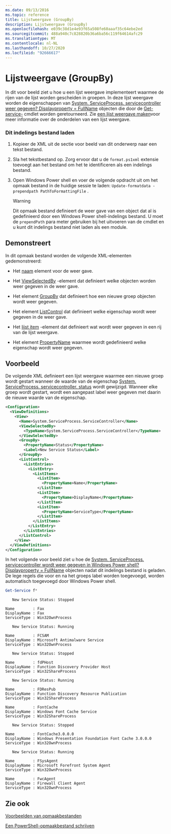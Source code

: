 ```yaml
---
ms.date: 09/13/2016
ms.topic: reference
title: Lijstweergave (GroupBy)
description: Lijstweergave (GroupBy)
ms.openlocfilehash: e039c38d1e4e93f65a508fe60aaaf35c64ebe2ed
ms.sourcegitcommit: 488a940c7c828820b36a6ba56c119f64614afc29
ms.translationtype: MT
ms.contentlocale: nl-NL
ms.lasthandoff: 10/27/2020
ms.locfileid: "92666617"
---
```

# <a name="list-view-groupby"></a>Lijstweergave (GroupBy)

In dit voor beeld ziet u hoe u een lijst weergave implementeert waarmee de rijen van de lijst worden gescheiden in groepen. In deze lijst weergave worden de eigenschappen van [System. ServiceProcess. servicecontroller weer gegeven? Displayproperty = FullName](/dotnet/api/System.ServiceProcess.ServiceController) objecten die door de [Get-service-](/powershell/module/Microsoft.PowerShell.Management/Get-Service) cmdlet worden geretourneerd. Zie [een lijst weergave maken](./creating-a-list-view.md)voor meer informatie over de onderdelen van een lijst weergave.

### <a name="to-load-this-formatting-file"></a>Dit indelings bestand laden

1. Kopieer de XML uit de sectie voor beeld van dit onderwerp naar een tekst bestand.

2. Sla het tekstbestand op. Zorg ervoor dat u de `format.ps1xml` extensie toevoegt aan het bestand om het te identificeren als een indelings bestand.

3. Open Windows Power shell en voer de volgende opdracht uit om het opmaak bestand in de huidige sessie te laden: `Update-formatdata -prependpath PathToFormattingFile` .

   > [!WARNING]
   > Dit opmaak bestand definieert de weer gave van een object dat al is gedefinieerd door een Windows Power shell-indelings bestand. U moet de `prependPath` para meter gebruiken bij het uitvoeren van de cmdlet en u kunt dit indelings bestand niet laden als een module.

## <a name="demonstrates"></a>Demonstreert

In dit opmaak bestand worden de volgende XML-elementen gedemonstreerd:

- Het [naam](./name-element-for-view-format.md) element voor de weer gave.

- Het [ViewSelectedBy](./viewselectedby-element-format.md) -element dat definieert welke objecten worden weer gegeven in de weer gave.

- Het element [GroupBy](./viewselectedby-element-format.md) dat definieert hoe een nieuwe groep objecten wordt weer gegeven.

- Het element [ListControl](./listcontrol-element-format.md) dat definieert welke eigenschap wordt weer gegeven in de weer gave.

- Het [lijst item](./listitem-element-for-listitems-for-listcontrol-format.md) -element dat definieert wat wordt weer gegeven in een rij van de lijst weergave.

- Het element [PropertyName](./propertyname-element-for-listitem-for-listcontrol-format.md) waarmee wordt gedefinieerd welke eigenschap wordt weer gegeven.

## <a name="example"></a>Voorbeeld

De volgende XML definieert een lijst weergave waarmee een nieuwe groep wordt gestart wanneer de waarde van de eigenschap [System. ServiceProcess. servicecontroller. status](/dotnet/api/System.ServiceProcess.ServiceController.Status) wordt gewijzigd. Wanneer elke groep wordt gestart, wordt een aangepast label weer gegeven met daarin de nieuwe waarde van de eigenschap.

```xml
<Configuration>
  <ViewDefinitions>
    <View>
      <Name>System.ServiceProcess.ServiceController</Name>
      <ViewSelectedBy>
        <TypeName>System.ServiceProcess.ServiceController</TypeName>
      </ViewSelectedBy>
      <GroupBy>
        <PropertyName>Status</PropertyName>
        <Label>New Service Status</Label>
      </GroupBy>
      <ListControl>
        <ListEntries>
          <ListEntry>
            <ListItems>
              <ListItem>
                <PropertyName>Name</PropertyName>
              </ListItem>
              <ListItem>
                <PropertyName>DisplayName</PropertyName>
              </ListItem>
              <ListItem>
                <PropertyName>ServiceType</PropertyName>
              </ListItem>
            </ListItems>
          </ListEntry>
        </ListEntries>
      </ListControl>
    </View>
  </ViewDefinitions>
</Configuration>
```

In het volgende voor beeld ziet u hoe de [System. ServiceProcess. servicecontroller wordt weer gegeven in Windows Power shell? Displayproperty = FullName](/dotnet/api/System.ServiceProcess.ServiceController) objecten nadat dit indelings bestand is geladen. De lege regels die voor en na het groeps label worden toegevoegd, worden automatisch toegevoegd door Windows Power shell.

```powershell
Get-Service f*
```

```output
   New Service Status: Stopped

Name        : Fax
DisplayName : Fax
ServiceType : Win32OwnProcess

   New Service Status: Running

Name        : FCSAM
DisplayName : Microsoft Antimalware Service
ServiceType : Win32OwnProcess

   New Service Status: Stopped

Name        : fdPHost
DisplayName : Function Discovery Provider Host
ServiceType : Win32ShareProcess

   New Service Status: Running

Name        : FDResPub
DisplayName : Function Discovery Resource Publication
ServiceType : Win32ShareProcess

Name        : FontCache
DisplayName : Windows Font Cache Service
ServiceType : Win32ShareProcess

   New Service Status: Stopped

Name        : FontCache3.0.0.0
DisplayName : Windows Presentation Foundation Font Cache 3.0.0.0
ServiceType : Win32OwnProcess

   New Service Status: Running

Name        : FSysAgent
DisplayName : Microsoft Forefront System Agent
ServiceType : Win32OwnProcess

Name        : FwcAgent
DisplayName : Firewall Client Agent
ServiceType : Win32OwnProcess
```

## <a name="see-also"></a>Zie ook

[Voorbeelden van opmaakbestanden](./examples-of-formatting-files.md)

[Een PowerShell-opmaakbestand schrijven](./writing-a-powershell-formatting-file.md)
